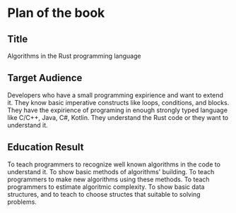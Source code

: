# Plan of the book

## Title

Algorithms in the Rust programming language

## Target Audience

Developers who have a small programming expirience and want to extend it. They know basic imperative constructs like loops, conditions, and blocks. They have the expirience of programing in enough strongly typed language like C/C++, Java, C#, Kotlin. They understand the Rust code or they want to understand it.

## Education Result

To teach programmers to recognize well known algorithms in the code to understand it. To show basic methods of algorithms' building. To teach programmers to make new algorithms using these methods. To teach programmers to estimate algoritmic complexity. To show basic data structures, and to teach to choose structes that suitable to solving problems.